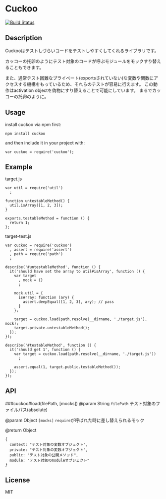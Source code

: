 Cuckoo
=====

[![Build Status](https://travis-ci.org/nazomikan/Cuckoo.png?branch=master)](https://travis-ci.org/nazomikan/Cuckoo)

## Description
Cuckooはテストしづらいコードをテストしやすくしてくれるライブラリです。

カッコーの托卵のようにテスト対象のコードが呼ぶモジュールをモックすり替えることもできます。

また、通常テスト困難なプライベート(exportsされていない)な変数や関数にアクセスする機構をもっているため、それらのテストが容易に行えます。 この動作はactivation objectを偽物にすり替えることで可能にしています。 まるでカッコーの托卵のように。

## Usage
install cuckoo via npm first:

    npm install cuckoo

and then include it in your project with:

    var cuckoo = require('cuckoo');

## Example
target.js

    var util = require('util')
      ;

    function untestableMethod() {
      util.isArray([1, 2, 3]);
    }

    exports.testableMethod = function () {
      return 1;
    };

target-test.js

    var cuckoo = require('cuckoo')
      , assert = require('assert')
      , path = require('path')
      ;

    describe('#untestableMethod', function () {
      it('should have set the array to util#isArray', function () {
        var target
          , mock = {}
          ;

        mock.util = {
          isArray: function (ary) {
            assert.deepEqual([1, 2, 3], ary); // pass
          }
        };

        target = cuckoo.load(path.resolve(__dirname, './target.js'), mock);
        target.private.untestableMethod();
      });
    });

    describe('#testableMethod', function () {
      it('should get 1', function () {
        var target = cuckoo.load(path.resolve(__dirname, './target.js'))
          ;

        assert.equal(1, target.public.testableMethod());
      });
    });

## API
###cuckoo#load(filePath, [mocks])
@param String `filePath` テスト対象のファイルパス(absolute)

@param Object `[mocks]` `require`が呼ばれた時に差し替えられるモック

@return Object

    {
      context: "テスト対象の変数オブジェクト",
      private: "テスト対象の変数オブジェクト",
      public: "テスト対象の公開メソッド",
      module: "テスト対象のmoduleオブジェクト"
    }

## License
MIT
